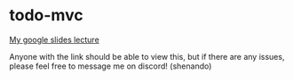 # todo-mvc

[My google slides lecture](https://docs.google.com/presentation/d/176c2Z8KdBFIgEWYlBMoFkS5LALjDpQnZR8f8ARCwMjo/edit?usp=sharing)

Anyone with the link should be able to view this, but if there are any issues, please feel free to message me on discord! (shenando)
